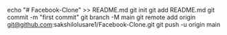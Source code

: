 echo "# Facebook-Clone" >> README.md
git init
git add README.md
git commit -m "first commit"
git branch -M main
git remote add origin git@github.com:sakshilolusare1/Facebook-Clone.git
git push -u origin main
